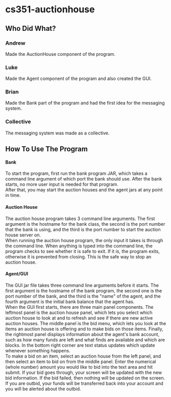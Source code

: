 # cs351-auctionhouse

## Who Did What? 

### Andrew 
Made the AuctionHouse component of the program. 
### Luke 
Made the Agent component of the program and also created the GUI. 
### Brian 
Made the Bank part of the program and had the first idea for the messaging system. 
### Collective 
The messaging system was made as a collective. 

## How To Use The Program 
#### Bank
To start the program, first run the bank program JAR, which takes a command line argument of 
which port the bank should use. After the bank starts, no more user input is needed for that program.
<br> 
After that, you may start the auction houses and the agent jars at any point in time. 
<br> 
#### Auction House 
The auction house program takes 3 command line arguments. The first argument is the hostname for the bank class,
the second is the port number that the bank is using, and the third is the port number to start the auction 
house server on.
<br> 
When running the auction house program, the only input it takes is through the command line. When anything is typed 
into the command line, the program checks to see whether it is safe to exit. If it is, the program exits, otherwise
it is prevented from closing. This is the safe way to stop an auction house. 
#### Agent/GUI 
The GUI jar file takes three command line arguments before it starts. The first argument is the hostname 
of the bank program, the second one is the port number of the bank, and the third is the "name" of the agent, 
and the fourth argument is the initial bank balance that the agent has. 
<br> 
When the GUI first starts, there are three main panel components. The leftmost panel is the auction house
panel, which lets you select which auction house to look at and to refresh and see if there are new active auction houses. 
The middle panel is the bid menu, which lets you look at the items an auction house is offering and to make bids 
on those items. Finally, the rightmost panel displays information about the agent's bank account, such as how many 
funds are left and what finds are available and which are blocks. In the bottom right corner are text status updates
which update whenever something happens. 
<br> 
To make a bid on an item, select an auction house from the left panel, and then select an item to bid on 
from the middle panel. Enter the numerical (whole number) amount you would like to bid into the text 
area and hit submit. If your bid goes through, your screen will be updated with the new bid information. If the 
bid failed, then nothing will be updated on the screen. If you are outbid, your funds will be transferred back into 
your account and you will be alerted about the outbid. 